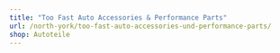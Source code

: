 ```yaml
---
title: "Too Fast Auto Accessories & Performance Parts"
url: /north-york/too-fast-auto-accessories-und-performance-parts/
shop: Autoteile
---
```

